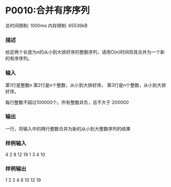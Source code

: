 # P0010:合并有序序列
总时间限制: 1000ms 内存限制: 65536kB

### 描述
给定两个长度为n的从小到大排好序的整数序列，请用O(n)时间将其合并为一个新的有序序列。

### 输入
第1行是整数n
第2行是n个整数，从小到大排好序。
第3行是n个整数，从小到大排好序。

每行整数不超过100000个。所有整数非负，且不大于 200000
### 输出
一行，将输入中的两行整数合并为新的从小到大整数序列的结果
### 样例输入
4
2 8 12 19
1 3 4 10
### 样例输出
1 2 3 4 8 10 12 19 